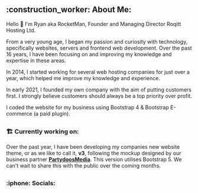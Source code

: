 <h2> :construction_worker: About Me:</h2>

Hello 👋 I'm Ryan aka RocketMan, Founder and Managing Director Roqitt Hosting Ltd.

From a very young age, I began my passion and curiosity with technology, specifically websites, servers and frontend web development. Over the past 16 years, I have been focusing on and improving my knowledge and expertise in these areas.

In 2014, I started working for several web hosting companies for just over a year, which helped me improve my knowledge and experience.

In early 2021, I founded my own company with the aim of putting customers first. I strongly believe customers should always be a top priority over profit.

I coded the website for my business using Bootstrap 4 & Bootstrap E-commerce (a paid plugin).

##

#### <h3>:building_construction: Currently working on:</h3>

Over the past year, I have been developing my companies new website theme, or as we like to call it, <strong>v3</strong>, following the mockup designed by our business partner <strong><a href="https://partydoosmedia.com/" target="_blank">PartydoosMedia</a></strong>. This version utilises Bootstrap 5. We can't wait to share this with the public over the coming months.

##

<h3>:iphone: Socials:</h3>
<!--
**TheR0cketMan/TheR0cketMan** is a ✨ _special_ ✨ repository because its `README.md` (this file) appears on your GitHub profile.

Here are some ideas to get you started:

- 🔭 I’m currently working on ...
- 🌱 I’m currently learning ...
- 👯 I’m looking to collaborate on ...
- 🤔 I’m looking for help with ...
- 💬 Ask me about ...
- 📫 How to reach me: ...
- 😄 Pronouns: ...
- ⚡ Fun fact: ...
-->
